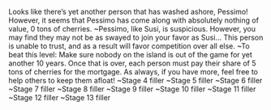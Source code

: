 Looks like there’s yet another person that has washed ashore, Pessimo! However, it seems that Pessimo has come along with absolutely nothing of value, 0 tons of cherries.
~Pessimo, like Susi, is suspicious. However, you may find they may not be as swayed to join your favor as Susi... This person is unable to trust, and as a result will favor competition over all else.
~To beat this level: Make sure nobody on the island is out of the game for yet another 10 years. Once that is over, each person must pay their share of 5 tons of cherries for the mortgage. As always, if you have more, feel free to help others to keep them afloat!
~Stage 4 filler
~Stage 5 filler
~Stage 6 filler
~Stage 7 filler
~Stage 8 filler
~Stage 9 filler
~Stage 10 filler
~Stage 11 filler
~Stage 12 filler
~Stage 13 filler